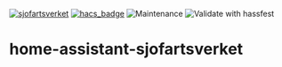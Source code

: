 [![sjofartsverket](https://img.shields.io/github/release/astrandb/home-assistant-sjofartsverket)](https://github.com/astrandb/home-assistant-sjofartsverket) [![hacs_badge](https://img.shields.io/badge/HACS-Custom-orange.svg)](https://github.com/custom-components/hacs) ![Maintenance](https://img.shields.io/maintenance/yes/2021.svg) ![Validate with hassfest](https://github.com/astrandb/home-assistant-sjofartsverket/workflows/Validate%20with%20hassfest/badge.svg)

# home-assistant-sjofartsverket
